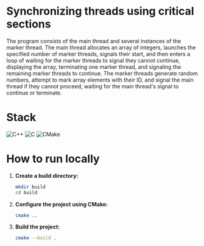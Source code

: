 # Synchronizing threads using critical sections
The program consists of the main thread and several instances of the marker thread. The main thread allocates an array of integers,
launches the specified number of marker threads, signals their start, and then enters a loop of waiting for the marker threads to signal they cannot continue, 
displaying the array, terminating one marker thread, and signaling the remaining marker threads to continue. The marker threads generate random numbers,
attempt to mark array elements with their ID, and signal the main thread if they cannot proceed, waiting for the main thread's signal to continue or terminate.
# Stack
![C++](https://img.shields.io/badge/c++-%2300599C.svg?style=for-the-badge&logo=c%2B%2B&logoColor=white)
![C](https://img.shields.io/badge/c-%2300599C.svg?style=for-the-badge&logo=c&logoColor=white)
![CMake](https://img.shields.io/badge/CMake-%23008FBA.svg?style=for-the-badge&logo=cmake&logoColor=white)
# How to run locally
1. **Create a build directory:**
    ```bash
    mkdir build
    cd build
    ```

2. **Configure the project using CMake:**
    ```bash
    cmake ..
    ```

3. **Build the project:**
    ```bash
    cmake --build .
    ```
